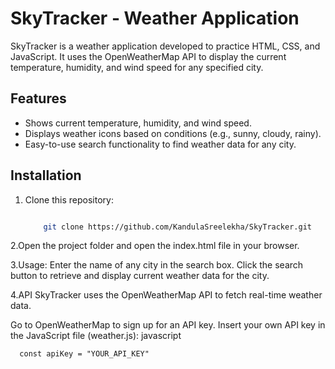 # SkyTracker - Weather Application

SkyTracker is a weather application developed to practice HTML, CSS, and JavaScript. It uses the OpenWeatherMap API to display the current temperature, humidity, and wind speed for any specified city.

## Features
- Shows current temperature, humidity, and wind speed.
- Displays weather icons based on conditions (e.g., sunny, cloudy, rainy).
- Easy-to-use search functionality to find weather data for any city.

## Installation

1. Clone this repository:
   ```bash
   
       git clone https://github.com/KandulaSreelekha/SkyTracker.git
   
2.Open the project folder and open the index.html file in your browser.

3.Usage:
Enter the name of any city in the search box.
Click the search button to retrieve and display current weather data for the city.

4.API
SkyTracker uses the OpenWeatherMap API to fetch real-time weather data.

Go to OpenWeatherMap to sign up for an API key.
Insert your own API key in the JavaScript file (weather.js):
javascript
```Copy code
  const apiKey = "YOUR_API_KEY"
